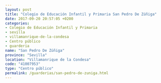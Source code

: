 ```yaml
---
layout: post
title: "Colegio de Educación Infantil y Primaria San Pedro De Zúñiga"
date: 2017-09-20 20:57:05 +0200
categories:
- Colegio de Educación Infantil y Primaria
- sevilla
- villamanrique-de-la-condesa
- Centro público
- guarderia
name: "San Pedro De Zúñiga"
province: "Sevilla"
location: "Villamanrique de la Condesa"
code: "41007953"
type: "Centro público"
permalink: /guarderias/san-pedro-de-zuniga.html
---
```

